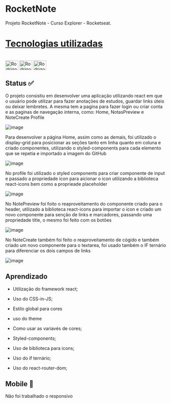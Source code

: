 # RocketNote

Projeto RocketNote - Curso Explorer - Rocketseat.


# [Tecnologias utilizadas](#tecnologias)
<div style="display: inline_block"><br>
  <img align="center" alt="Rodrigo-html" height="30" width="40" src="https://cdn.jsdelivr.net/gh/devicons/devicon/icons/html5/html5-original.svg">
  <img align="center" alt="Rodrigo-Css" height="30" width="40" src="https://cdn.jsdelivr.net/gh/devicons/devicon/icons/css3/css3-original.svg">
  <img align="center" alt="Rodrigo-React" height="30" width="40" <img src="https://cdn.jsdelivr.net/gh/devicons/devicon/icons/react/react-original.svg" />
  
  
</div>

   
## Status ✅
<p> O projeto consistiu em desenvolver uma aplicação utilizando react em que o usuário pode utilizar para fazer anotações de estudos, guardar links úteis ou deixar lembretes.
A mesma tem a pagina para fazer login ou criar conta e as paginas de navegação interna, como: Home, NotasPreview e NoteCreate Profile</p>

![image](https://user-images.githubusercontent.com/99925589/195368137-ec3a411a-1588-4805-bd18-ca6a2c513a41.png)

Para desenvolver a página Home, assim como as demais, foi utilizado o display-grid para posicionar as seções tanto em linha quanto em coluna e criado componentes, utilizando o styled-components para cada elemento que se repetia e importado a imagem do GitHub

![image](https://user-images.githubusercontent.com/99925589/195372132-f4c3f506-9697-424f-911d-1ec5df3677bb.png)

No profile foi utilizado o styled components para criar componente de input e passado a propriedade icon para aicionar o icon utilizando a biblioteca react-icons bem como a proprieade placeholder

![image](https://user-images.githubusercontent.com/99925589/195371877-99e30539-4fce-4ac2-b6be-95986e8b431f.png)

No NotePreview foi foito o reaproveitamento do componente criado para o header, utilizado a biblioteca react-icons para importar o icon e criado um novo componente para senção de links e marcadores, passando uma propriedade title, o mesmo foi feito com os botões

![image](https://user-images.githubusercontent.com/99925589/195676510-2f273fa3-ad93-4285-86dd-5fe09e4790d1.png)

No NoteCreate também foi feito o reaproveitamento de cógido e também criado um novo componente para o textarea, foi usado também o IF ternário para diferenciar os dois campos de links

![image](https://user-images.githubusercontent.com/99925589/195677910-43bd12c1-e7d4-42a4-b612-17e74aa015b9.png)


## Aprendizado 

 * <p> Utilização do framework react; </p>
 * <p> Uso do CSS-in-JS;</p>
 * <p> Estilo global para cores</p>
 * <p> uso do theme</p>
 * <p> Como usar as variavés de cores;</p>
 * <p> Styled-components;</p>
 * <p> Uso de biblioteca para icons;</p>
 * <p> Uso do if ternário;</p>
 * <p> Uso do react-router-dom;</p>
 

 ## Mobile 📱
 Não foi trabalhado o responsivo
